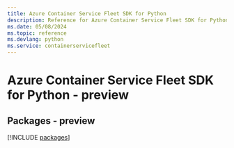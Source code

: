 ```yaml
---
title: Azure Container Service Fleet SDK for Python
description: Reference for Azure Container Service Fleet SDK for Python
ms.date: 05/08/2024
ms.topic: reference
ms.devlang: python
ms.service: containerservicefleet
---
```

# Azure Container Service Fleet SDK for Python - preview
## Packages - preview
[!INCLUDE [packages](container-service-fleet-index.md)]